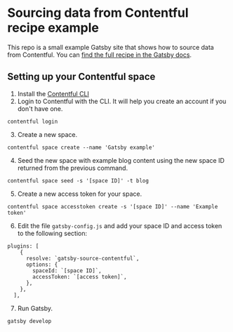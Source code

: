# Sourcing data from Contentful recipe example

This repo is a small example Gatsby site that shows how to source data from Contentful. You can [find the full recipe in the Gatsby docs](https://www.gatsbyjs.org/docs/recipes/#sourcing-data-from-contentful).

## Setting up your Contentful space

1. Install the [Contentful CLI](https://www.npmjs.com/package/contentful-cli)
2. Login to Contentful with the CLI. It will help you create an account if you don't have one.

```
contentful login
```

3. Create a new space.

```
contentful space create --name 'Gatsby example'
```

4. Seed the new space with example blog content using the new space ID returned from the previous command.

```
contentful space seed -s '[space ID]' -t blog
```

5. Create a new access token for your space.

```
contentful space accesstoken create -s '[space ID]' --name 'Example token'
```

6. Edit the file `gatsby-config.js` and add your space ID and access token to the following section:

```
plugins: [
    {
      resolve: `gatsby-source-contentful`,
      options: {
        spaceId: `[space ID]`,
        accessToken: `[access token]`,
      },
    },
  ],
```

7. Run Gatsby.

```
gatsby develop
```

